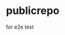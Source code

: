 # publicrepo
for e2e test























































































































































































































































































































































































































































































































































































































































































































































































































































































































































































































































































































































































































































































































































































































































































































































































































































































































































































































































































































































































































































































































































































































































































































































































































































































































































































































































































































































































































































































































































































































































































































































































































































































































































































